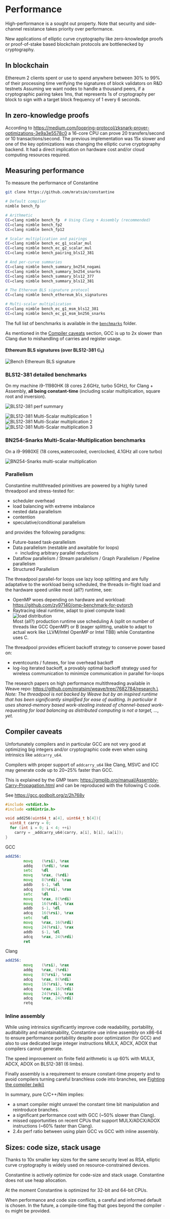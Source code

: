 # Performance

High-performance is a sought out property.
Note that security and side-channel resistance takes priority over performance.

New applications of elliptic curve cryptography like zero-knowledge proofs or
proof-of-stake based blockchain protocols are bottlenecked by cryptography.

## In blockchain

Ethereum 2 clients spent or use to spend anywhere between 30% to 99% of their processing time verifying the signatures of block validators on R&D testnets
Assuming we want nodes to handle a thousand peers, if a cryptographic pairing takes 1ms, that represents 1s of cryptography per block to sign with a target
block frequency of 1 every 6 seconds.

## In zero-knowledge proofs

According to https://medium.com/loopring-protocol/zksnark-prover-optimizations-3e9a3e5578c0
a 16-core CPU can prove 20 transfers/second or 10 transactions/second.
The previous implementation was 15x slower and one of the key optimizations
was changing the elliptic curve cryptography backend.
It had a direct implication on hardware cost and/or cloud computing resources required.

## Measuring performance

To measure the performance of Constantine

```bash
git clone https://github.com/mratsim/constantine

# Default compiler
nimble bench_fp

# Arithmetic
CC=clang nimble bench_fp  # Using Clang + Assembly (recommended)
CC=clang nimble bench_fp2
CC=clang nimble bench_fp12

# Scalar multiplication and pairings
CC=clang nimble bench_ec_g1_scalar_mul
CC=clang nimble bench_ec_g2_scalar_mul
CC=clang nimble bench_pairing_bls12_381

# And per-curve summaries
CC=clang nimble bench_summary_bn254_nogami
CC=clang nimble bench_summary_bn254_snarks
CC=clang nimble bench_summary_bls12_377
CC=clang nimble bench_summary_bls12_381

# The Ethereum BLS signature protocol
CC=clang nimble bench_ethereum_bls_signatures

# Multi-scalar multiplication
CC=clang nimble bench_ec_g1_msm_bls12_381
CC=clang nimble bench_ec_g1_msm_bn256_snarks
```

The full list of benchmarks is available in the [`benchmarks`](./benchmarks) folder.

As mentioned in the [Compiler caveats](#compiler-caveats) section, GCC is up to 2x slower than Clang due to mishandling of carries and register usage.

#### Ethereum BLS signatures (over BLS12-381 𝔾₂)

![Bench Ethereum BLS signature](./media/ethereum_bls_signatures.png)

### BLS12-381 detailed benchmarks

On my machine i9-11980HK (8 cores 2.6GHz, turbo 5GHz), for Clang + Assembly, **all being constant-time** (including scalar multiplication, square root and inversion).

![BLS12-381 perf summary](./media/bls12_381_perf_summary_i9-11980HK.png)

![BLS12-381 Multi-Scalar multiplication 1](./media/bls12_381_msm_i9-11980HK-8cores_1.png)
![BLS12-381 Multi-Scalar multiplication 2](./media/bls12_381_msm_i9-11980HK-8cores_2.png)
![BLS12-381 Multi-Scalar multiplication 3](./media/bls12_381_msm_i9-11980HK-8cores_3.png)

### BN254-Snarks Multi-Scalar-Multiplication benchmarks

On a i9-9980XE (18 cores,watercooled, overclocked, 4.1GHz all core turbo)

![BN254-Snarks multi-scalar multiplication](./media/bn254_snarks_msm-i9-9980XE-18cores.png)

### Parallelism

Constantine multithreaded primitives are powered by a highly tuned threadpool and stress-tested for:
- scheduler overhead
- load balancing with extreme imbalance
- nested data parallelism
- contention
- speculative/conditional parallelism

and provides the following paradigms:
- Future-based task-parallelism
- Data parallelism (nestable and awaitable for loops)
  - including arbitrary parallel reductions
- Dataflow parallelism / Stream parallelism / Graph Parallelism / Pipeline parallelism
- Structured Parallelism

The threadpool parallel-for loops use lazy loop splitting and are fully adaptative to the workload being scheduled, the threads in-flight load and the hardware speed unlike most (all?) runtime, see:
- OpenMP woes depending on hardware and workload: https://github.com/zy97140/omp-benchmark-for-pytorch
- Raytracing ideal runtime, adapt to pixel compute load: ![load distribution](./media/parallel_load_distribution.png)\
  Most (all?) production runtime use scheduling A (split on number of threads like GCC OpenMP) or B (eager splitting, unable to adapt to actual work like LLVM/Intel OpenMP or Intel TBB) while Constantine uses C.

The threadpool provides efficient backoff strategy to conserve power based on:
- eventcounts / futexes, for low overhead backoff
- log-log iterated backoff, a provably optimal backoff strategy used for wireless communication to minimize communication in parallel for-loops

The research papers on high performance multithreading available in Weave repo: https://github.com/mratsim/weave/tree/7682784/research.\
_Note: The threadpool is not backed by Weave but by an inspired runtime that has been significantly simplified for ease of auditing. In particular it uses shared-memory based work-stealing instead of channel-based work-requesting for load balancing as distributed computing is not a target, ..., yet._

## Compiler caveats

Unfortunately compilers and in particular GCC are not very good at optimizing big integers and/or cryptographic code even when using intrinsics like `addcarry_u64`.

Compilers with proper support of `addcarry_u64` like Clang, MSVC and ICC
may generate code up to 20~25% faster than GCC.

This is explained by the GMP team: https://gmplib.org/manual/Assembly-Carry-Propagation.html
and can be reproduced with the following C code.

See https://gcc.godbolt.org/z/2h768y
```C
#include <stdint.h>
#include <x86intrin.h>

void add256(uint64_t a[4], uint64_t b[4]){
  uint8_t carry = 0;
  for (int i = 0; i < 4; ++i)
    carry = _addcarry_u64(carry, a[i], b[i], &a[i]);
}
```

GCC
```asm
add256:
        movq    (%rsi), %rax
        addq    (%rdi), %rax
        setc    %dl
        movq    %rax, (%rdi)
        movq    8(%rdi), %rax
        addb    $-1, %dl
        adcq    8(%rsi), %rax
        setc    %dl
        movq    %rax, 8(%rdi)
        movq    16(%rdi), %rax
        addb    $-1, %dl
        adcq    16(%rsi), %rax
        setc    %dl
        movq    %rax, 16(%rdi)
        movq    24(%rsi), %rax
        addb    $-1, %dl
        adcq    %rax, 24(%rdi)
        ret
```

Clang
```asm
add256:
        movq    (%rsi), %rax
        addq    %rax, (%rdi)
        movq    8(%rsi), %rax
        adcq    %rax, 8(%rdi)
        movq    16(%rsi), %rax
        adcq    %rax, 16(%rdi)
        movq    24(%rsi), %rax
        adcq    %rax, 24(%rdi)
        retq
```
### Inline assembly

While using intrinsics significantly improve code readability, portability, auditability and maintainability,
Constantine use inline assembly on x86-64 to ensure performance portability despite poor optimization (for GCC)
and also to use dedicated large integer instructions MULX, ADCX, ADOX that compilers cannot generate.

The speed improvement on finite field arithmetic is up 60% with MULX, ADCX, ADOX on BLS12-381 (6 limbs).

Finally assembly is a requirement to ensure constant-time property and to avoid compilers turning careful
branchless code into branches, see [Fighting the compiler (wiki)](https://github.com/mratsim/constantine/wiki/Constant-time-arithmetics#fighting-the-compiler)

In summary, pure C/C++/Nim implies:
- a smart compiler might unravel the constant time bit manipulation and reintroduce branches.
- a significant performance cost with GCC (~50% slower than Clang).
- missed opportunities on recent CPUs that support MULX/ADCX/ADOX instructions (~60% faster than Clang).
- 2.4x perf ratio between using plain GCC vs GCC with inline assembly.

## Sizes: code size, stack usage

Thanks to 10x smaller key sizes for the same security level as RSA, elliptic curve cryptography
is widely used on resource-constrained devices.

Constantine is actively optimize for code-size and stack usage.
Constantine does not use heap allocation.

At the moment Constantine is optimized for 32-bit and 64-bit CPUs.

When performance and code size conflicts, a careful and informed default is chosen.
In the future, a compile-time flag that goes beyond the compiler `-Os` might be provided.
